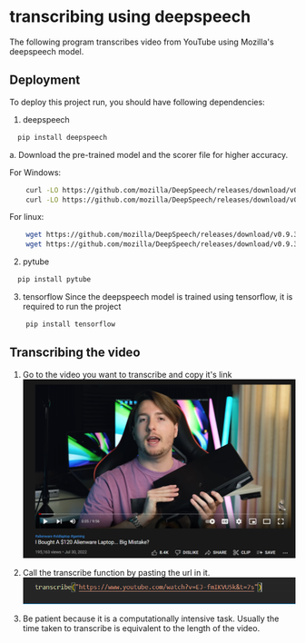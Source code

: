 
# transcribing using deepspeech

The following program transcribes video from YouTube using Mozilla's
deepspeech model.


## Deployment

To deploy this project run, you should have following dependencies:

1. deepspeech

```bash
  pip install deepspeech
```
a. Download the pre-trained model and the scorer file for higher accuracy.

For Windows:
```bash
    curl -LO https://github.com/mozilla/DeepSpeech/releases/download/v0.9.3/deepspeech-0.9.3-models.pbmm
    curl -LO https://github.com/mozilla/DeepSpeech/releases/download/v0.9.3/deepspeech-0.9.3-models.scorer
```

For linux:
```bash
    wget https://github.com/mozilla/DeepSpeech/releases/download/v0.9.3/deepspeech-0.9.3-models.pbmm
    wget https://github.com/mozilla/DeepSpeech/releases/download/v0.9.3/deepspeech-0.9.3-models.scorer
```
2. pytube
```bash
  pip install pytube
```
3. tensorflow
Since the deepspeech model is trained using tensorflow, it is required to run the project

```bash
    pip install tensorflow
```
## Transcribing the video

1. Go to the video you want to transcribe and copy it's link
![youtube_video](images/youtube_video.png)

2. Call the transcribe function by pasting the url in it.
![transcribe](images/transcribe.png)

3. Be patient because it is a computationally intensive task. Usually the time taken to transcribe is equivalent to the length of the video.
